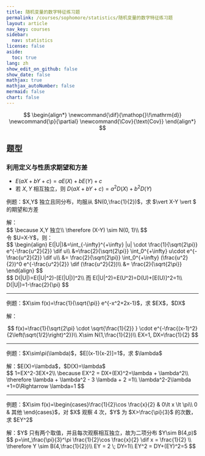 ```yaml
---
title: 随机变量的数字特征练习题
permalink: /courses/sophomore/statistics/随机变量的数字特征练习题
layout: article
nav_key: courses
sidebar:
  nav: statistics
license: false
aside:
  toc: true
lang: zh
show_edit_on_github: false
show_date: false
mathjax: true
mathjax_autoNumber: false
mermaid: false
chart: false
---
```


<!--more-->

$$
\begin{align*}
\newcommand{\dif}{\mathop{}\!\mathrm{d}}
\newcommand{\p}{\partial}
\newcommand{\Cov}{\text{Cov}}
\end{align*}
$$

## 题型

### 利用定义与性质求期望和方差

* $E(aX+bY+c)=aE(X)+bE(Y)+c$
* 若 $X,Y$ 相互独立，则 $D(aX+bY+c)=a^2 D(X)+b^2D(Y)$

<p class="success">
例题：$X,Y$ 独立且同分布，均服从 $N(0,\frac{1}{2})$，求 $\vert X-Y \vert $ 的期望和方差
</p>

<p class="info">
解：<br>
$$
\because X,Y 独立\\
\therefore (X-Y) \sim N(0, 1)\\
$$<br>
令 $U=X-Y$，则：<br>
$$
\begin{align}
E(|U|)&=\int_{-\infty}^{+\infty} |u| \cdot \frac{1}{\sqrt{2\pi}} e^{-\frac{u^2}{2}} \dif u\\
&=\frac{2}{\sqrt{2\pi}} \int_0^{+\infty} u\cdot e^{-\frac{u^2}{2}} \dif u\\
&= \frac{2}{\sqrt{2\pi}} \int_0^{+\infty} (\frac{u^2}{2})^0 e^{-\frac{u^2}{2}} \dif (\frac{u^2}{2})\\
&= \frac{2}{\sqrt{2\pi}}
\end{align}
$$<br>
$$
D(|U|)=E(|U|^2)-[E(|U|)]^2\\
而 E(|U|^2)=E(U^2)=D(U)+[E(U)]^2=1\\
D(|U|)=1-\frac{2}{\pi}
$$
</p>

---

<p class="success">
例题：$X\sim f(x)=\frac{1}{\sqrt{\pi}} e^{-x^2+2x-1}$，求 $EX$，$DX$
</p>

<p class="info">
解：<br>

$$
f(x)=\frac{1}{\sqrt{2\pi} \cdot \sqrt{\frac{1}{2}} } \cdot e^{-\frac{(x-1)^2}{2\left(\sqrt{1/2}\right)^2}}\\
X\sim N(1,\frac{1}{2})\\
EX=1, DX=\frac{1}{2}
$$
</p>

---

<p class="success">
例题：$X\sim\pi(\lambda)$，$E[(x-1)(x-2)]=1$，求 $\lambda$
</p>

<p class="info">
解：$E(X)=\lambda$，$D(X)=\lambda$<br>
$$
1=EX^2-3EX+2\\
\because EX^2 = DX+(EX)^2=\lambda + \lambda^2\\
\therefore \lambda + \lambda^2 - 3 \lambda + 2 =1\\
\lambda^2-2\lambda +1=0\Rightarrow \lambda=1
$$
</p>

---

<p class="success">
例题：$X\sim f(x)=\begin{cases}\frac{1}{2}\cos \frac{x}{2} & 0\lt x \lt \pi\\ 0 & 其他 \end{cases}$，对 $X$ 观察 4 次，$Y$ 为 $X>\frac{\pi}{3}$ 的次数，求 $EY^2$
</p>

<p class="info">
解：$Y$ 只有两个取值，并且每次观察相互独立，故为二项分布 $Y\sim B(4,p)$<br>
$$
p=\int_\frac{\pi}{3}^\pi \frac{1}{2}\cos \frac{x}{2} \dif x = \frac{1}{2} \\
\therefore Y \sim B(4,\frac{1}{2})\\
EY = 2 \; DY=1\\
EY^2 = DY+(EY)^2=5
$$
</p>